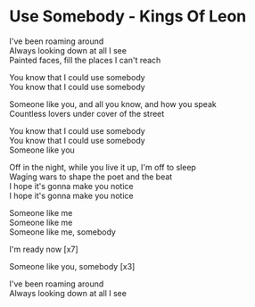 # Use Somebody - Kings Of Leon

I've been roaming around\
Always looking down at all I see\
Painted faces, fill the places I can't reach

You know that I could use somebody\
You know that I could use somebody

Someone like you, and all you know, and how you speak\
Countless lovers under cover of the street

You know that I could use somebody\
You know that I could use somebody\
Someone like you

Off in the night, while you live it up, I'm off to sleep\
Waging wars to shape the poet and the beat\
I hope it's gonna make you notice\
I hope it's gonna make you notice

Someone like me\
Someone like me\
Someone like me, somebody

I'm ready now [x7]

Someone like you, somebody [x3]

I've been roaming around\
Always looking down at all I see